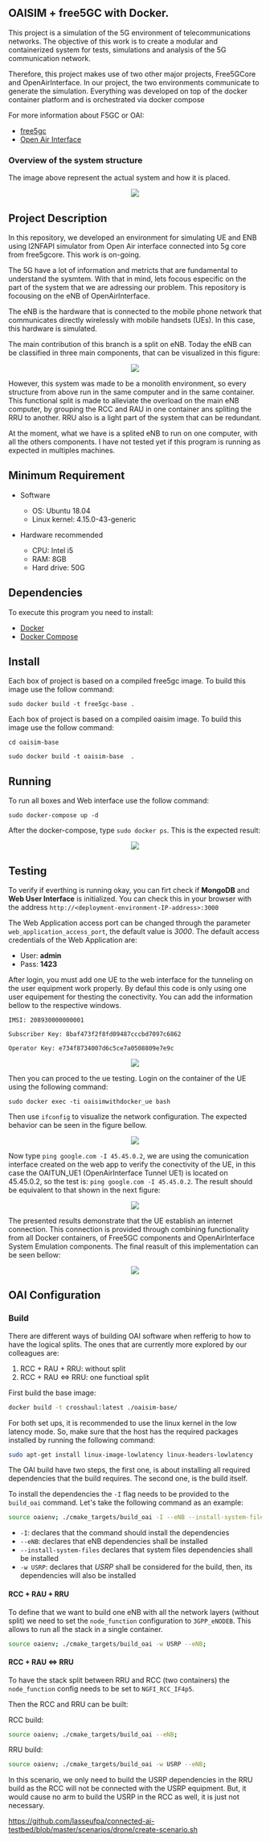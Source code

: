 ## OAISIM + free5GC with Docker.

This project is a simulation of the 5G environment of telecommunications networks. The objective of this work is to create a modular and containerized system for tests, simulations and analysis of the 5G communication network.

Therefore, this project makes use of two other major projects, Free5GCore and OpenAirInterface. In our project, the two environments communicate to generate the simulation. Everything was developed on top of the docker container platform and is orchestrated via docker compose

For more information about F5GC or OAI:
* [free5gc](https://www.free5gc.org/)
* [Open Air Interface](https://www.openairinterface.org/)

### Overview of the system structure

The image above represent the actual system and how it is placed.

<p align="center">
    <img src="readme_images/docker_containers_ilustration.png"/> 
</p>

## Project Description

In this repository, we developed an environment for simulating UE and ENB using l2NFAPI simulator from Open Air interface connected into 5g core from free5gcore. This work is on-going.

The 5G have a lot of information and metricts that are fundamental to understand the sysmtem. With that in mind, lets focous especific on the part of the system that we are adressing our problem. This repository is focousing on the eNB of OpenAirInterface.

The eNB is the hardware that is connected to the mobile phone network that communicates directly wirelessly with mobile handsets (UEs). In this case, this hardware is simulated.

The main contribution of this branch is a split on eNB. Today the eNB can be classified in three main components, that can be visualized in this figure:

<p align="center">
    <img src="readme_images/enb.png"/> 
</p>

However, this system was made to be a monolith environment, so every structure from above run in the same computer and in the same container. This functional split is made to alleviate the overload on the main eNB computer, by grouping the RCC and RAU in one container ans spliting the RRU to another. RRU also is a light part of the system that can be redundant.

At the moment, what we have is a splited eNB to run on one computer, with all the others components.
I have not tested yet if this program is running as expected in multiples machines.

## Minimum Requirement
- Software
    - OS: Ubuntu 18.04
    - Linux kernel: 4.15.0-43-generic

- Hardware recommended
    - CPU: Intel i5
    - RAM: 8GB
    - Hard drive: 50G

## Dependencies

To execute this program you need to install:

* [Docker](https://docs.docker.com/install/)
* [Docker Compose](https://docs.docker.com/compose/install/)

## Install

Each box of project is based on a compiled free5gc image. To build this image use the follow command:

``sudo docker build -t free5gc-base .``

Each box of project is based on a compiled oaisim image. To build this image use the follow command:

``cd oaisim-base``

``sudo docker build -t oaisim-base  .``

## Running

To run all boxes and Web interface use the follow command:

``sudo docker-compose up -d``

After the docker-compose, type ``sudo docker ps``. This is the expected result:
<p align="center">
    <img src="readme_images/docker_ps.png"/>
</p>

## Testing

To verify if everthing is running okay, you can firt check if **MongoDB** and **Web User Interface** is initialized. You can check this in your browser with the address ```http://<deployment-environment-IP-address>:3000```

The Web Application access port can be changed through the parameter ```web_application_access_port```, the default value is _3000_. The default access credentials of the Web Application are:

* User: **admin**
* Pass: **1423**

After login, you must add one UE to the web interface for the tunneling on the user equipment work properly. By defaul this code is only using one user equipement for thesting the conectivity. You can add the information bellow to the respective windows.

``IMSI: 208930000000001``

``Subscriber Key: 8baf473f2f8fd09487cccbd7097c6862``

``Operator Key: e734f8734007d6c5ce7a0508809e7e9c``

<p align="center">
    <img src="readme_images/web_page.png"/> 
</p>

Then you can proced to the ue testing. Login on the container of the UE using the following command:

`` sudo docker exec -ti oaisimwithdocker_ue bash ``

Then use ``ifconfig`` to visualize the network configuration. The expected behavior can be seen in the figure bellow. 

<p align="center">
    <img src="readme_images/ue_network_interfce.png"/> 
</p>

Now type ``` ping google.com -I 45.45.0.2 ```, we are using the comunication interface created on the web app to verify the conectivity of the UE, in this case the OAITUN_UE1 (OpenAirInterface Tunnel UE1) is located on 45.45.0.2, so the test is: ``` ping google.com -I 45.45.0.2 ```. The result should be equivalent to that shown in the next figure:

<p align="center">
    <img src="readme_images/ping_result.png"/> 
</p>

The presented results demonstrate that the UE establish an internet connection. This connection is provided through combining functionality from all Docker containers, of Free5GC components and OpenAirInterface System Emulation components. The final reasult of this implementation can be seen bellow:

<p align="center">
    <img src="readme_images/docker_containers_ilustration_2.png"/> 
</p>

## OAI Configuration

### Build

There are different ways of building OAI software when refferig to how to have the logical splits.
The ones that are currently more explored by our colleagues are:

1. RCC + RAU + RRU: without split
2. RCC + RAU <=> RRU: one functioal split

First build the base image:

```sh
docker build -t crosshaul:latest ./oaisim-base/
```

For both set ups, it is recommended to use the linux kernel in the low latency mode. So, make sure that the host
has the required packages installed by running the following command:

```sh
sudo apt-get install linux-image-lowlatency linux-headers-lowlatency
```

The OAI build have two steps, the first one, is about installing all required dependencies that the build requires.
The second one, is the build itself.

To install the dependencies the `-I` flag needs to be provided to the `build_oai` command. Let's take the following command
as an example:

```sh
source oaienv; ./cmake_targets/build_oai -I --eNB --install-system-files -w USRP;
```

- `-I`: declares that the command should install the dependencies
- `--eNB`: declares that eNB dependencies shall be installed
- `--install-system-files` declares that system files dependencies shall be installed
- `-w USRP`: declares that *USRP* shall be considered for the build, then, its dependencies will also be installed

#### RCC + RAU + RRU

To define that we want to build one eNB with all the network layers (without split) we need to set the
`node_function` configuration to `3GPP_eNODEB`. This allows to run all the stack in a single container.

```sh
source oaienv; ./cmake_targets/build_oai -w USRP --eNB;
```

#### RCC + RAU <=> RRU

To have the stack split between RRU and RCC (two containers) the `node_function` config needs to be set to
`NGFI_RCC_IF4p5`.

Then the RCC and RRU can be built:

RCC build:

```sh
source oaienv; ./cmake_targets/build_oai --eNB;
```

RRU build:

```sh
source oaienv; ./cmake_targets/build_oai -w USRP --eNB;
```

In this scenario, we only need to build the USRP dependencies in the RRU build as the RCC will not
be connected with the USRP equipment. But, it would cause no arm to build the USRP in the RCC as well,
it is just not necessary.

https://github.com/lasseufpa/connected-ai-testbed/blob/master/scenarios/drone/create-scenario.sh
